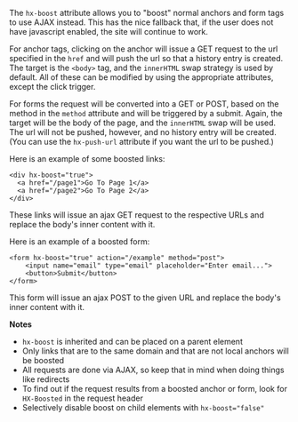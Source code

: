 The `hx-boost` attribute allows you to "boost" normal anchors and form tags to use AJAX instead. 
This has the nice fallback that, if the user does not have javascript enabled, the site will continue to work.

For anchor tags, clicking on the anchor will issue a GET request to the url specified in the `href` and will push the url so that a history entry is created. 
The target is the `<body>` tag, and the `innerHTML` swap strategy is used by default. All of these can be modified by using the appropriate attributes, except the click trigger.

For forms the request will be converted into a GET or POST, based on the method in the `method` attribute and will be triggered by a submit. 
Again, the target will be the body of the page, and the `innerHTML` swap will be used. The url will not be pushed, however, and no history entry will be created. 
(You can use the `hx-push-url` attribute if you want the url to be pushed.)

Here is an example of some boosted links:

```
<div hx-boost="true">
  <a href="/page1">Go To Page 1</a>
  <a href="/page2">Go To Page 2</a>
</div>
```

These links will issue an ajax GET request to the respective URLs and replace the body's inner content with it.

Here is an example of a boosted form:

```
<form hx-boost="true" action="/example" method="post">
    <input name="email" type="email" placeholder="Enter email...">
    <button>Submit</button>
</form>
```

This form will issue an ajax POST to the given URL and replace the body's inner content with it.

**Notes**

- `hx-boost` is inherited and can be placed on a parent element
- Only links that are to the same domain and that are not local anchors will be boosted
- All requests are done via AJAX, so keep that in mind when doing things like redirects
- To find out if the request results from a boosted anchor or form, look for `HX-Boosted` in the request header
- Selectively disable boost on child elements with `hx-boost="false"`